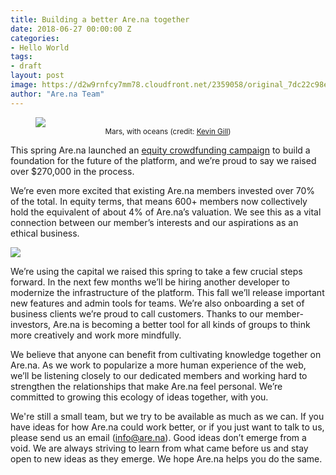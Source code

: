 ```yaml
---
title: Building a better Are.na together
date: 2018-06-27 00:00:00 Z
categories:
- Hello World
tags:
- draft
layout: post
image: https://d2w9rnfcy7mm78.cloudfront.net/2359058/original_7dc22c98ebcf99d636a1700dbb228a9f.png
author: "Are.na Team"
---
```

<figure>
    <img src="https://d2w9rnfcy7mm78.cloudfront.net/2359062/original_3d58a5443fb610068d51b5316712095d.jpg"/>
     <figcaption style="text-align: center" ><small>Mars, with oceans (credit: <a href="https://www.reddit.com/r/TheExpanse/comments/60r6uj/a_living_mars_with_oceans_artist_is_kevin_gill/">Kevin Gill</a>)</small></figcaption>
</figure>

This spring Are.na launched an [equity crowdfunding campaign](https://republic.co/arena) to build a foundation for the future of the platform, and we’re proud to say we raised over $270,000 in the process. 

We’re even more excited that existing Are.na members invested over 70% of the total. In equity terms, that means 600+ members now collectively hold the equivalent of about 4% of Are.na’s valuation. We see this as a vital connection between our member’s interests and our aspirations as an ethical business.

![](https://d2w9rnfcy7mm78.cloudfront.net/2359058/original_7dc22c98ebcf99d636a1700dbb228a9f.png)

We’re using the capital we raised this spring to take a few crucial steps forward. In the next few months we’ll be hiring another developer to modernize the infrastructure of the platform. This fall we’ll release important new features and admin tools for teams. We’re also onboarding a set of business clients we’re proud to call customers. Thanks to our member-investors, Are.na is becoming a better tool for all kinds of groups to think more creatively and work more mindfully.  

We believe that anyone can benefit from cultivating knowledge together on Are.na. As we work to popularize a more human experience of the web, we’ll be listening closely to our dedicated members and working hard to strengthen the relationships that make Are.na feel personal. We’re committed to growing this ecology of ideas together, with you.

We're still a small team, but we try to be available as much as we can. If you have ideas for how Are.na could work better, or if you just want to talk to us, please send us an email ([info@are.na](mailto:info@are.na)). Good ideas don’t emerge from a void. We are always striving to learn from what came before us and stay open to new ideas as they emerge. We hope Are.na helps you do the same.
